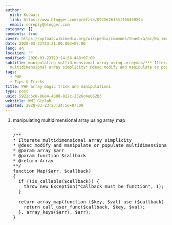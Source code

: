 ```yaml
---
author:
  nick: Kuswati
  link: https://www.blogger.com/profile/09256263851708439294
  email: noreply@blogger.com
category: []
comments: true
cover: https://upload.wikimedia.org/wikipedia/commons/thumb/a/ac/No_image_available.svg/2048px-No_image_available.svg.png
date: 2020-03-23T23:21:00.003+07:00
lang: en
location: ""
modified: 2020-03-23T23:24:56.448+07:00
subtitle: manipulating multidimensional array using arraymap/*** Ilterate
  multidimensional array simplicity* @desc modify and manipulate or populate
tags:
  - PHP
  - Tips & Tricks
title: PHP array magic trick and manipulations
type: post
uuid: 5922c5c8-86e4-4888-822c-2326c4a662b3
webtitle: WMI Gitlab
updated: 2020-03-23T23:24:56+07:00
---
```


<div dir="ltr" style="text-align: left;" trbidi="on"><ol><li>manipulating multidimensional array using array_map</li><pre><br>/**<br>* Ilterate multidimensional array simplicity<br>* @desc modify and manipulate or populate multidimensional array with simple tricks<br>* @param array $arr<br>* @param function $callback<br>* @return Array<br>**/<br>function Map($arr, $callback)<br>{<br>  if (!is_callable($callback)) {<br>    throw new Exception("Callback must be function", 1);<br>  }<br><br>  return array_map(function ($key, $val) use ($callback) {<br>    return call_user_func($callback, $key, $val);<br>  }, array_keys($arr), $arr);<br>}<br></pre></ol> </div><script>document.querySelectorAll("pre,code");
  pretext.forEach(function (el) {
    el.classList.toggle("notranslate", true);
  });</script><script>document.querySelectorAll("pre,code");
  pretext.forEach(function (el) {
    el.classList.toggle("notranslate", true);
  });</script>